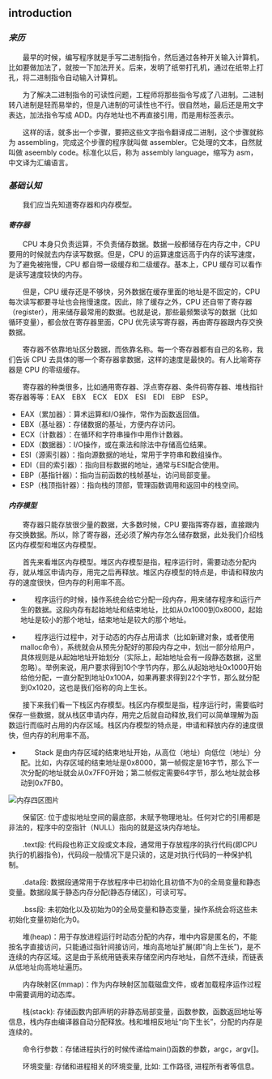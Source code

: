 ## introduction
### ***来历***
&emsp;&emsp;最早的时候，编写程序就是手写二进制指令，然后通过各种开关输入计算机，比如要做加法了，就按一下加法开关。后来，发明了纸带打孔机，通过在纸带上打孔，将二进制指令自动输入计算机。

&emsp;&emsp;为了解决二进制指令的可读性问题，工程师将那些指令写成了八进制。二进制转八进制是轻而易举的，但是八进制的可读性也不行。很自然地，最后还是用文字表达，加法指令写成 ADD。内存地址也不再直接引用，而是用标签表示。

&emsp;&emsp;这样的话，就多出一个步骤，要把这些文字指令翻译成二进制，这个步骤就称为 assembling，完成这个步骤的程序就叫做 assembler。它处理的文本，自然就叫做 aseembly code。标准化以后，称为 assembly language，缩写为 asm，中文译为汇编语言。

### ***基础认知***
&emsp;&emsp;我们应当先知道寄存器和内存模型。  

#### ***寄存器***
&emsp;&emsp;CPU 本身只负责运算，不负责储存数据。数据一般都储存在内存之中，CPU 要用的时候就去内存读写数据。但是，CPU 的运算速度远高于内存的读写速度，为了避免被拖慢，CPU 都自带一级缓存和二级缓存。基本上，CPU 缓存可以看作是读写速度较快的内存。

&emsp;&emsp;但是，CPU 缓存还是不够快，另外数据在缓存里面的地址是不固定的，CPU 每次读写都要寻址也会拖慢速度。因此，除了缓存之外，CPU 还自带了寄存器（register），用来储存最常用的数据。也就是说，那些最频繁读写的数据（比如循环变量），都会放在寄存器里面，CPU 优先读写寄存器，再由寄存器跟内存交换数据。  

&emsp;&emsp;寄存器不依靠地址区分数据，而依靠名称。每一个寄存器都有自己的名称，我们告诉 CPU 去具体的哪一个寄存器拿数据，这样的速度是最快的。有人比喻寄存器是 CPU 的零级缓存。  

&emsp;&emsp;寄存器的种类很多，比如通用寄存器、浮点寄存器、条件码寄存器、堆栈指针寄存器等等：EAX&emsp;EBX&emsp;ECX&emsp;EDX&emsp;ESI&emsp;EDI&emsp;EBP&emsp;ESP。

- EAX（累加器）：算术运算和I/O操作，常作为函数返回值。  
- EBX（基址器）：存储数据的基址，方便内存访问。   
- ECX（计数器）：在循环和字符串操作中用作计数器。  
- EDX（数据器）：I/O操作，或在乘法和除法中存储高位结果。  
- ESI（源索引器）：指向源数据的地址，常用于字符串和数组操作。  
- EDI（目的索引器）：指向目标数据的地址，通常与ESI配合使用。  
- EBP（基指针器）：指向当前函数的栈帧基址，访问局部变量。  
- ESP（栈顶指针器）：指向栈的顶部，管理函数调用和返回中的栈空间。

#### ***内存模型***
&emsp;&emsp;寄存器只能存放很少量的数据，大多数时候，CPU 要指挥寄存器，直接跟内存交换数据。所以，除了寄存器，还必须了解内存怎么储存数据，此处我们介绍栈区内存模型和堆区内存模型。

&emsp;&emsp;首先来看堆区内存模型。堆区内存模型是指，程序运行时，需要动态分配内存，就从堆区申请内存，用完之后再释放。堆区内存模型的特点是，申请和释放内存的速度很快，但内存的利用率不高。  

- &emsp;&emsp;程序运行的时候，操作系统会给它分配一段内存，用来储存程序和运行产生的数据。这段内存有起始地址和结束地址，比如从0x1000到0x8000，起始地址是较小的那个地址，结束地址是较大的那个地址。

- &emsp;&emsp;程序运行过程中，对于动态的内存占用请求（比如新建对象，或者使用malloc命令），系统就会从预先分配好的那段内存之中，划出一部分给用户，具体规则是从起始地址开始划分（实际上，起始地址会有一段静态数据，这里忽略）。举例来说，用户要求得到10个字节内存，那么从起始地址0x1000开始给他分配，一直分配到地址0x100A，如果再要求得到22个字节，那么就分配到0x1020，这也是我们俗称的向上生长。  

&emsp;&emsp;接下来我们看一下栈区内存模型。栈区内存模型是指，程序运行时，需要临时保存一些数据，就从栈区申请内存，用完之后就自动释放,我们可以简单理解为函数运行而临时占用的内存区域。栈区内存模型的特点是，申请和释放内存的速度很快，但内存的利用率不高。  

- &emsp;&emsp;Stack 是由内存区域的结束地址开始，从高位（地址）向低位（地址）分配。比如，内存区域的结束地址是0x8000，第一帧假定是16字节，那么下一次分配的地址就会从0x7FF0开始；第二帧假定需要64字节，那么地址就会移动到0x7FB0。  

![内存四区图片](https://subingwen.cn/linux/file-descriptor/image-20210130093015907.png)

&emsp;&emsp;保留区: 位于虚拟地址空间的最底部，未赋予物理地址。任何对它的引用都是非法的，程序中的空指针（NULL）指向的就是这块内存地址。  

&emsp;&emsp;.text段: 代码段也称正文段或文本段，通常用于存放程序的执行代码(即CPU执行的机器指令)，代码段一般情况下是只读的，这是对执行代码的一种保护机制。  

&emsp;&emsp;.data段: 数据段通常用于存放程序中已初始化且初值不为0的全局变量和静态变量。数据段属于静态内存分配(静态存储区)，可读可写。  

&emsp;&emsp;.bss段: 未初始化以及初始为0的全局变量和静态变量，操作系统会将这些未初始化变量初始化为0。  

&emsp;&emsp;堆(heap)：用于存放进程运行时动态分配的内存，堆中内容是匿名的，不能按名字直接访问，只能通过指针间接访问，堆向高地址扩展(即“向上生长”)，是不连续的内存区域。这是由于系统用链表来存储空闲内存地址，自然不连续，而链表从低地址向高地址遍历。  

&emsp;&emsp;内存映射区(mmap)：作为内存映射区加载磁盘文件，或者加载程序运作过程中需要调用的动态库。  

&emsp;&emsp;栈(stack): 存储函数内部声明的非静态局部变量，函数参数，函数返回地址等信息，栈内存由编译器自动分配释放。栈和堆相反地址“向下生长”，分配的内存是连续的。  

&emsp;&emsp;命令行参数：存储进程执行的时候传递给main()函数的参数，argc，argv[]。  

&emsp;&emsp;环境变量: 存储和进程相关的环境变量, 比如: 工作路径, 进程所有者等信息。  